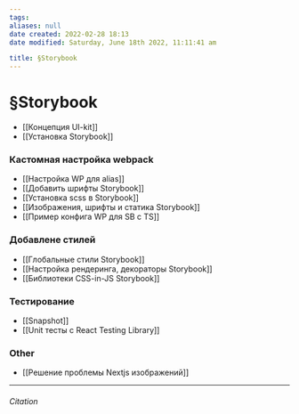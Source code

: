 ```yaml
---
tags: 
aliases: null
date created: 2022-02-28 18:13
date modified: Saturday, June 18th 2022, 11:11:41 am

title: §Storybook
---
```


# §Storybook

- [[Концепция UI-kit]]
- [[Установка Storybook]]

### Кастомная настройка webpack

- [[Настройка WP для alias]]
- [[Добавить шрифты Storybook]]
- [[Установка scss в Storybook]]
- [[Изображения, шрифты и статика Storybook]]
- [[Пример конфига WP для SB с TS]]

### Добавлене стилей

- [[Глобальные стили Storybook]]
- [[Настройка рендеринга, декораторы  Storybook]]
- [[Библиотеки CSS-in-JS Storybook]]

### Тестирование

- [[Snapshot]]
- [[Unit тесты с React Testing Library]]

### Other

- [[Решение проблемы Nextjs изображений]]

---

###### Citation
